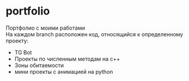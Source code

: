 # portfolio
Портфолио с моими работами <br>
На каждом branch расположен код, относящийся к определенному проекту:
- TG Bot
- Проекты по численным методам на с++
- Зоны обитаемости
- мини проекты с анимацией на python
